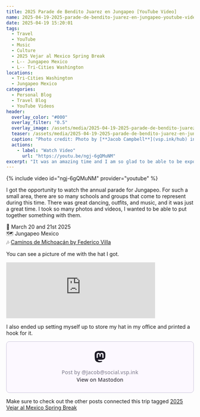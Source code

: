 ```yaml
---
title: 2025 Parade de Bendito Juarez en Jungapeo [YouTube Video] 
name: 2025-04-19-2025-parade-de-bendito-juarez-en-jungapeo-youtube-video.md
date: 2025-04-19 15:20:01
tags:
  - Travel
  - YouTube
  - Music
  - Culture
  - 2025 Vejar al Mexico Spring Break
  - L-- Jungapeo Mexico
  - L-- Tri-Cities Washington
locations: 
  - Tri-Cities Washington
  - Jungapeo Mexico
categories:
  - Personal Blog
  - Travel Blog
  - YouTube Videos
header:
  overlay_color: "#000"
  overlay_filter: "0.5"
  overlay_image: /assets/media/2025-04-19-2025-parade-de-bendito-juarez-en-jungapeo-1920x600.jpg
  teaser: /assets/media/2025-04-19-2025-parade-de-bendito-juarez-en-jungapeo-500x300.jpg
  caption: "Photo credit: Photo by [**Jacob Campbell**](vsp.ink/hub) in the Garden (center) of Jungapeo."
  actions:
    - label: "Watch Video"
      url: "https://youtu.be/ngj-6gQMuNM"
excerpt: "It was an amazing time and I am so glad to be able to be exposed to all of the culture and people."
---
```


{% include video id="ngj-6gQMuNM" provider="youtube" %}

I got the opportunity to watch the annual parade for Jungapeo. For such a small area, there are so many schools and groups that come to represent during this time. There was great dancing, outfits, and music, and it was just a great time. I took so many photos and videos, I wanted to be able to put together something with them.

📅 March 20 and 21st 2025  
🗺️ Jungapeo Mexico  
🎶 [Caminos de Michoacán by Federico Villa](https://youtu.be/a2IgKOdhEpA?si=JVQWGiEOH69r5D_O)  

You can see a picture of me with the hat I got.

<iframe title="Pixelfed Post Embed" src="https://media.vsp.ink/p/photos/808985111413805064/embed?caption=true&likes=false&layout=full" class="pixelfed__embed" style="max-width: 100%; border: 0" width="400" allowfullscreen="allowfullscreen"></iframe><script async defer src="https://media.vsp.ink/embed.js"></script>

I also ended up setting myself up to store my hat in my office and printed a hook for it.

<blockquote class="mastodon-embed" data-embed-url="https://social.vsp.ink/@Jacob/114241877654027425/embed" style="background: #FCF8FF; border-radius: 8px; border: 1px solid #C9C4DA; margin: 0; max-width: 540px; min-width: 270px; overflow: hidden; padding: 0;"> <a href="https://social.vsp.ink/@Jacob/114241877654027425" target="_blank" style="align-items: center; color: #1C1A25; display: flex; flex-direction: column; font-family: system-ui, -apple-system, BlinkMacSystemFont, 'Segoe UI', Oxygen, Ubuntu, Cantarell, 'Fira Sans', 'Droid Sans', 'Helvetica Neue', Roboto, sans-serif; font-size: 14px; justify-content: center; letter-spacing: 0.25px; line-height: 20px; padding: 24px; text-decoration: none;"> <svg xmlns="http://www.w3.org/2000/svg" xmlns:xlink="http://www.w3.org/1999/xlink" width="32" height="32" viewBox="0 0 79 75"><path d="M74.7135 16.6043C73.6199 8.54587 66.5351 2.19527 58.1366 0.964691C56.7196 0.756754 51.351 0 38.9148 0H38.822C26.3824 0 23.7135 0.756754 22.2966 0.964691C14.1319 2.16118 6.67571 7.86752 4.86669 16.0214C3.99657 20.0369 3.90371 24.4888 4.06535 28.5726C4.29578 34.4289 4.34049 40.275 4.877 46.1075C5.24791 49.9817 5.89495 53.8251 6.81328 57.6088C8.53288 64.5968 15.4938 70.4122 22.3138 72.7848C29.6155 75.259 37.468 75.6697 44.9919 73.971C45.8196 73.7801 46.6381 73.5586 47.4475 73.3063C49.2737 72.7302 51.4164 72.086 52.9915 70.9542C53.0131 70.9384 53.0308 70.9178 53.0433 70.8942C53.0558 70.8706 53.0628 70.8445 53.0637 70.8179V65.1661C53.0634 65.1412 53.0574 65.1167 53.0462 65.0944C53.035 65.0721 53.0189 65.0525 52.9992 65.0371C52.9794 65.0218 52.9564 65.011 52.9318 65.0056C52.9073 65.0002 52.8819 65.0003 52.8574 65.0059C48.0369 66.1472 43.0971 66.7193 38.141 66.7103C29.6118 66.7103 27.3178 62.6981 26.6609 61.0278C26.1329 59.5842 25.7976 58.0784 25.6636 56.5486C25.6622 56.5229 25.667 56.4973 25.6775 56.4738C25.688 56.4502 25.7039 56.4295 25.724 56.4132C25.7441 56.397 25.7678 56.3856 25.7931 56.3801C25.8185 56.3746 25.8448 56.3751 25.8699 56.3816C30.6101 57.5151 35.4693 58.0873 40.3455 58.086C41.5183 58.086 42.6876 58.086 43.8604 58.0553C48.7647 57.919 53.9339 57.6701 58.7591 56.7361C58.8794 56.7123 58.9998 56.6918 59.103 56.6611C66.7139 55.2124 73.9569 50.665 74.6929 39.1501C74.7204 38.6967 74.7892 34.4016 74.7892 33.9312C74.7926 32.3325 75.3085 22.5901 74.7135 16.6043ZM62.9996 45.3371H54.9966V25.9069C54.9966 21.8163 53.277 19.7302 49.7793 19.7302C45.9343 19.7302 44.0083 22.1981 44.0083 27.0727V37.7082H36.0534V27.0727C36.0534 22.1981 34.124 19.7302 30.279 19.7302C26.8019 19.7302 25.0651 21.8163 25.0617 25.9069V45.3371H17.0656V25.3172C17.0656 21.2266 18.1191 17.9769 20.2262 15.568C22.3998 13.1648 25.2509 11.9308 28.7898 11.9308C32.8859 11.9308 35.9812 13.492 38.0447 16.6111L40.036 19.9245L42.0308 16.6111C44.0943 13.492 47.1896 11.9308 51.2788 11.9308C54.8143 11.9308 57.6654 13.1648 59.8459 15.568C61.9529 17.9746 63.0065 21.2243 63.0065 25.3172L62.9996 45.3371Z" fill="currentColor"/></svg> <div style="color: #787588; margin-top: 16px;">Post by @Jacob@social.vsp.ink</div> <div style="font-weight: 500;">View on Mastodon</div> </a> </blockquote> <script data-allowed-prefixes="https://social.vsp.ink/" async src="https://social.vsp.ink/embed.js"></script>

Make sure to check out the other posts connected this trip tagged [2025 Vejar al Mexico Spring Break](/https://jacobrcampbell.com/tags/#2025-vejar-al-mexico-spring-break)

